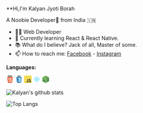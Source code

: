 **Hi,I'm Kalyan Jyoti Borah

A Noobie Developer🎯 from India 🇮🇳

  - 👨‍💻 Web Developer
  - 🌱 Currently learning React & React Native.
  -  📚 What do I believe? Jack of all, Master of some.
  - 📫 How to reach me: [Facebook](https://www.facebook.com/kalyan.borah06/) - [Instagram](..)
  
**Languages:**  

<code><img height="20" src="https://raw.githubusercontent.com/github/explore/80688e429a7d4ef2fca1e82350fe8e3517d3494d/topics/html/html.png"></code>
<code><img height="20" src="https://raw.githubusercontent.com/github/explore/80688e429a7d4ef2fca1e82350fe8e3517d3494d/topics/css/css.png"></code>
<code><img height="20" src="https://raw.githubusercontent.com/github/explore/80688e429a7d4ef2fca1e82350fe8e3517d3494d/topics/javascript/javascript.png"></code>
<code><img height="20" src="https://raw.githubusercontent.com/github/explore/80688e429a7d4ef2fca1e82350fe8e3517d3494d/topics/react/react.png"></code>
<code><img height="20" src="https://raw.githubusercontent.com/github/explore/80688e429a7d4ef2fca1e82350fe8e3517d3494d/topics/nodejs/nodejs.png"></code>

![Kalyan's github stats](https://github-readme-stats.vercel.app/api?Kalyan-velu=Kalyan-velu)

![Top Langs](https://github-readme-stats.vercel.app/api/top-langs/?username=Kalyan-velu&theme=tokyonight&layout=compact)


